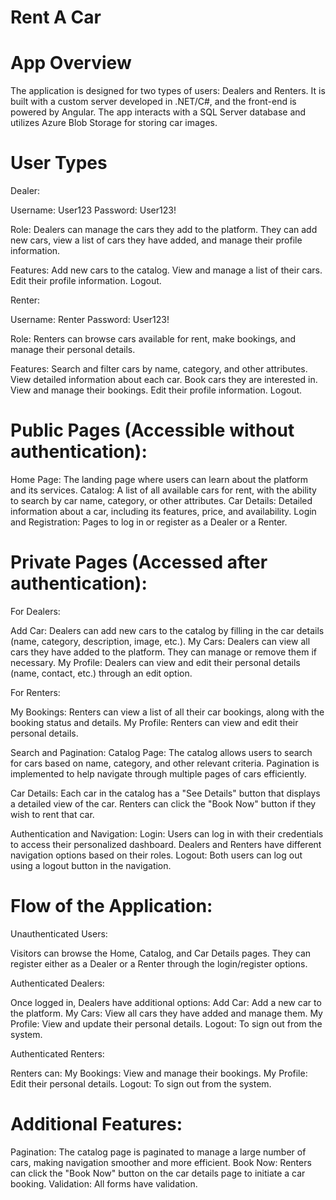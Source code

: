 # Rent A Car

# App Overview

The application is designed for two types of users: Dealers and Renters. It is built with a custom server developed in .NET/C#, and the front-end is powered by Angular. The app interacts with a SQL Server database and utilizes Azure Blob Storage for storing car images.

# User Types
Dealer:

Username: User123
Password: User123!

Role: Dealers can manage the cars they add to the platform. They can add new cars, view a list of cars they have added, and manage their profile information.

Features:
Add new cars to the catalog.
View and manage a list of their cars.
Edit their profile information.
Logout.

Renter:

Username: Renter
Password: User123!

Role: Renters can browse cars available for rent, make bookings, and manage their personal details.

Features:
Search and filter cars by name, category, and other attributes.
View detailed information about each car.
Book cars they are interested in.
View and manage their bookings.
Edit their profile information.
Logout.

# Public Pages (Accessible without authentication):
Home Page: The landing page where users can learn about the platform and its services.
Catalog: A list of all available cars for rent, with the ability to search by car name, category, or other attributes.
Car Details: Detailed information about a car, including its features, price, and availability.
Login and Registration: Pages to log in or register as a Dealer or a Renter.

# Private Pages (Accessed after authentication):

For Dealers:

Add Car: Dealers can add new cars to the catalog by filling in the car details (name, category, description, image, etc.).
My Cars: Dealers can view all cars they have added to the platform. They can manage or remove them if necessary.
My Profile: Dealers can view and edit their personal details (name, contact, etc.) through an edit option.

For Renters:

My Bookings: Renters can view a list of all their car bookings, along with the booking status and details.
My Profile: Renters can view and edit their personal details.

Search and Pagination:
Catalog Page: The catalog allows users to search for cars based on name, category, and other relevant criteria. Pagination is implemented to help navigate through multiple pages of cars efficiently.

Car Details: Each car in the catalog has a "See Details" button that displays a detailed view of the car. Renters can click the "Book Now" button if they wish to rent that car.

Authentication and Navigation:
Login: Users can log in with their credentials to access their personalized dashboard. Dealers and Renters have different navigation options based on their roles.
Logout: Both users can log out using a logout button in the navigation.

# Flow of the Application:

Unauthenticated Users:

Visitors can browse the Home, Catalog, and Car Details pages. They can register either as a Dealer or a Renter through the login/register options.

Authenticated Dealers:

Once logged in, Dealers have additional options:
Add Car: Add a new car to the platform.
My Cars: View all cars they have added and manage them.
My Profile: View and update their personal details.
Logout: To sign out from the system.

Authenticated Renters:

Renters can:
My Bookings: View and manage their bookings.
My Profile: Edit their personal details.
Logout: To sign out from the system.

# Additional Features:

Pagination: The catalog page is paginated to manage a large number of cars, making navigation smoother and more efficient.
Book Now: Renters can click the "Book Now" button on the car details page to initiate a car booking.
Validation: All forms have validation.
